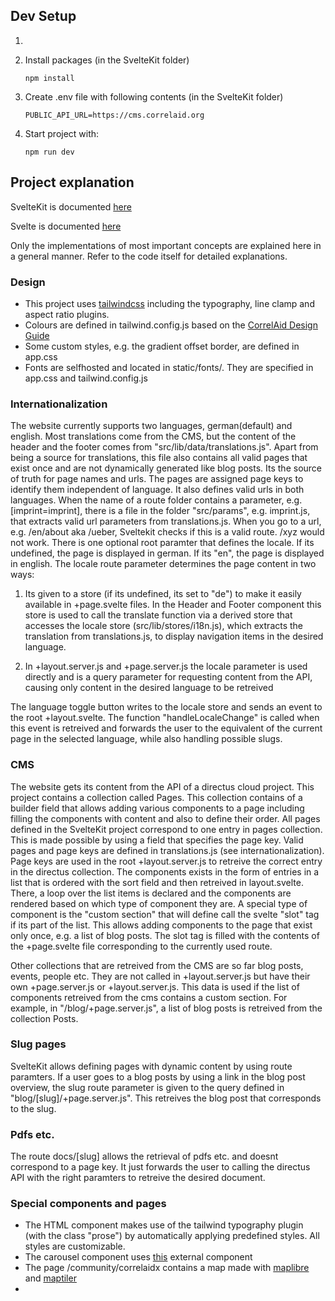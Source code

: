 ## Dev Setup
1. 

2. Install packages (in the SvelteKit folder)

    ```
    npm install
    ```
3. Create .env file with following contents (in the SvelteKit folder)
    ```
    PUBLIC_API_URL=https://cms.correlaid.org
    ```

5. Start project with:
    ```
    npm run dev
    ```


## Project explanation

SvelteKit is documented [here](https://kit.svelte.dev/docs/introduction)

Svelte is documented [here](https://svelte.dev/docs)

Only the implementations of most important concepts are explained here in a general manner. Refer to the code itself for detailed explanations.

### Design

- This project uses [tailwindcss](https://tailwindcss.com/) including the typography, line clamp and aspect ratio plugins. 
- Colours are defined in tailwind.config.js based on the [CorrelAid Design Guide](https://docs.correlaid.org/wiki/design-guide)
- Some custom styles, e.g. the gradient offset border, are defined in app.css
- Fonts are selfhosted and located in static/fonts/. They are specified in app.css and tailwind.config.js

### Internationalization

The website currently supports two languages, german(default) and english. Most translations come from the CMS, but the content of the header and the footer comes from "src/lib/data/translations.js". Apart from being a source for translations, this file also contains all valid pages that exist once and are not dynamically generated like blog posts. Its the source of truth for page names and urls. The pages are assigned page keys to identify them independent of language. It also defines valid urls in both languages. When the name of a route folder contains a parameter, e.g. \[imprint=imprint\], there is a file in the folder "src/params", e.g. imprint.js, that extracts valid url parameters from translations.js. When you go to a url, e.g. /en/about aka /ueber, Sveltekit checks if this is a valid route. /xyz would not work. There is one optional root paramter that defines the locale. If its undefined, the page is displayed in german. If its "en", the page is displayed in english. The locale route parameter determines the page content in two ways: 

1. Its given to a store (if its undefined, its set to "de") to make it easily available in +page.svelte files. In the Header and Footer component this store is used to call the translate function via a derived store that accesses the locale store (src/lib/stores/i18n.js), which extracts the translation from translations.js, to display navigation items in the desired language. 

2. In +layout.server.js and +page.server.js the locale parameter is used directly and is a query parameter for requesting content from the API, causing only content in the desired language to be retreived


The language toggle button writes to the locale store and sends an event to the root +layout.svelte. The function "handleLocaleChange" is called when this event is retreived and forwards the user to the equivalent of the current page in the selected language, while also handling possible slugs.

### CMS

The website gets its content from the API of a directus cloud project. This project contains a collection called Pages. This collection contains of a builder field that allows adding various components to a page including filling the components with content and also to define their order. All pages defined in the SvelteKit project correspond to one entry in pages collection. This is made possible by using a field that specifies the page key. Valid pages and page keys are defined in translations.js (see internationalization). Page keys are used in the root +layout.server.js to retreive the correct entry in the directus collection. The components exists in the form of entries in a list that is ordered with the sort field and then retreived in layout.svelte. There, a loop over the list items is declared and the components are rendered based on which type of component they are. A special type of component is the "custom section" that will define call the svelte "slot" tag if its part of the list. This allows adding components to the page that exist only once, e.g. a list of blog posts. The slot tag is filled with the contents of the +page.svelte file corresponding to the currently used route.

Other collections that are retreived from the CMS are so far blog posts, events, people etc. They are not called in +layout.server.js but have their own +page.server.js or +layout.server.js. This data is used if the list of components retreived from the cms contains a custom section. For example, in "/blog/+page.server.js", a list of blog posts is retreived from the collection Posts. 

### Slug pages

SvelteKit allows defining pages with dynamic content by using route paramters. If a user goes to a blog posts by using a link in the blog post overview, the slug route parameter is given to the query defined in "blog/\[slug]/+page.server.js". This retreives the blog post that corresponds to the slug. 

### Pdfs etc.

The route docs/\[slug] allows the retrieval of pdfs etc. and doesnt correspond to a page key. It just forwards the user to calling the directus API with the right paramters to retreive the desired document. 

### Special components and pages
- The HTML component makes use of the tailwind typography plugin (with the class "prose") by automatically applying predefined styles. All styles are customizable.
- The carousel component uses [this](https://github.com/vadimkorr/svelte-carousel) external component
- The page /community/correlaidx contains a map made with [maplibre](https://maplibre.org/) and [maptiler](https://www.maptiler.com/)
- 


